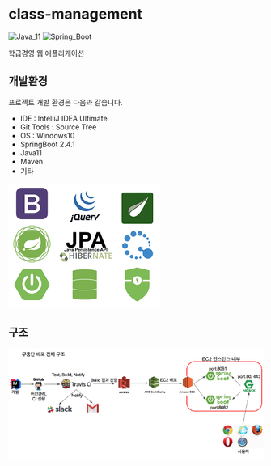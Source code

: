 # class-management

![Java_11](https://img.shields.io/badge/java-v11-red?logo=java)
![Spring_Boot](https://img.shields.io/badge/Spring_Boot-v2.4.1-green.svg?logo=spring)

학급경영 웹 애플리케이션

## 개발환경

프로젝트 개발 환경은 다음과 같습니다.

* IDE : IntelliJ IDEA Ultimate
* Git Tools : Source Tree
* OS : Windows10
* SpringBoot 2.4.1
* Java11
* Maven
* 기타

<img src="src/main/resources/static/images/tool.png"></img>

## 구조

<img src="src/main/resources/static/images/structure.png"></img>